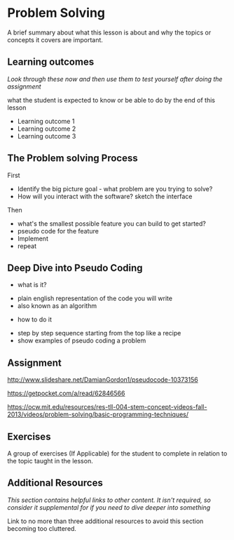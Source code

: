 # Problem Solving
A brief summary about what this lesson is about and why the topics or concepts it covers are important.

## Learning outcomes
*Look through these now and then use them to test yourself after doing the assignment*

what the student is expected to know or be able to do by the end of this lesson

* Learning outcome 1
* Learning outcome 2
* Learning outcome 3

## The Problem solving Process

First
* Identify the big picture goal - what problem are you trying to solve?
* How will you interact with the software? sketch the interface

Then
* what's the smallest possible feature you can build to get started?
* pseudo code for the feature
* Implement
* repeat

## Deep Dive into Pseudo Coding
* what is it?
- plain english representation of the code you will write
- also known as an algorithm

* how to do it
- step by step sequence starting from the top like a recipe
- show examples of pseudo coding a problem


## Assignment
http://www.slideshare.net/DamianGordon1/pseudocode-10373156

https://getpocket.com/a/read/62846566

https://ocw.mit.edu/resources/res-tll-004-stem-concept-videos-fall-2013/videos/problem-solving/basic-programming-techniques/

## Exercises
A group of exercises (If Applicable) for the student to complete in relation to the topic taught in the lesson.

## Additional Resources
*This section contains helpful links to other content. It isn't required, so consider it supplemental for if you need to dive deeper into something*

Link to no more than three additional resources to avoid this section becoming too cluttered.
